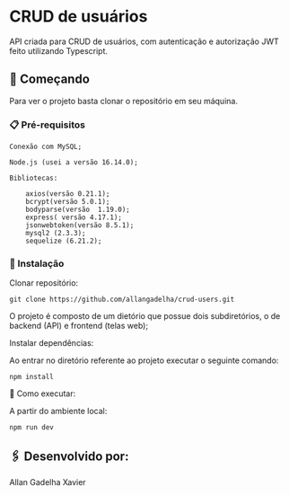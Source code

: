 # CRUD de usuários

API criada para CRUD de usuários, com autenticação e autorização JWT feito utilizando Typescript.

## 🚀 Começando

Para ver o projeto basta clonar o repositório em seu máquina.

### 📋 Pré-requisitos

```
Conexão com MySQL;

Node.js (usei a versão 16.14.0);

Bibliotecas:

    axios(versão 0.21.1);    
    bcrypt(versão 5.0.1);    
    bodyparse(versão  1.19.0);    
    express( versão 4.17.1);
    jsonwebtoken(versão 8.5.1); 
    mysql2 (2.3.3);
    sequelize (6.21.2);
```

### 🔧 Instalação


Clonar repositório:

```
git clone https://github.com/allangadelha/crud-users.git
```
O projeto é composto de um dietório que possue dois subdiretórios, o de backend (API) e frontend (telas web);

Instalar dependências:

Ao entrar no diretório referente ao projeto executar o seguinte comando:

```
npm install
```

🚀 Como executar:


A partir do ambiente local:

```
npm run dev
```

## 🖇️ Desenvolvido por:

Allan Gadelha Xavier
